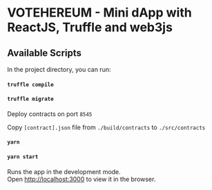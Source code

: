 # VOTEHEREUM - Mini dApp with ReactJS, Truffle and web3js



## Available Scripts

In the project directory, you can run:

#### `truffle compile`
#### `truffle migrate`

Deploy contracts on port `8545`

Copy `[contract].json` file from `./build/contracts` to `./src/contracts`

#### `yarn`
#### `yarn start`

Runs the app in the development mode.\
Open [http://localhost:3000](http://localhost:3000) to view it in the browser.



